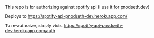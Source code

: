 This repo is for authorizing against spotify api (I use it for pnodseth.dev)

Deploys to https://spotify-api-pnodseth-dev.herokuapp.com/

To re-authorize, simply visist https://spotify-api-pnodseth-dev.herokuapp.com/auth
